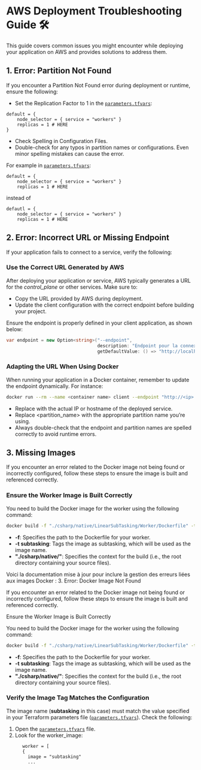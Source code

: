 # AWS Deployment Troubleshooting Guide 🛠️

This guide covers common issues you might encounter while deploying your application on AWS and provides solutions to address them.

## 1. Error: Partition Not Found

If you encounter a Partition Not Found error during deployment or runtime, ensure the following:

- Set the Replication Factor to 1 in the [`parameters.tfvars`](https://github.com/aneoconsulting/ArmoniK/blob/main/infrastructure/quick-deploy/aws/parameters.tfvars):

```hcl
default = {
    node_selector = { service = "workers" }
    replicas = 1 # HERE
}
```

- Check Spelling in Configuration Files.
- Double-check for any typos in partition names or configurations. Even minor spelling mistakes can cause the error.

For example in [`parameters.tfvars`](https://github.com/aneoconsulting/ArmoniK/blob/main/infrastructure/quick-deploy/aws/parameters.tfvars):

```hcl
default = {
    node_selector = { service = "workers" }   
    replicas = 1 # HERE
```

instead of

```hcl
defautl = {
    node_selector = { service = "workers" }   
    replicas = 1 # HERE

```

## 2. Error: Incorrect URL or Missing Endpoint

If your application fails to connect to a service, verify the following:

### Use the Correct URL Generated by AWS

After deploying your application or service, AWS typically generates a URL for the *control_plane* or other services. Make sure to:

- Copy the URL provided by AWS during deployment.
- Update the client configuration with the correct endpoint before building your project.

Ensure the endpoint is properly defined in your client application, as shown below:

```csharp
var endpoint = new Option<string>("--endpoint",
                                  description: "Endpoint pour la connexion au control plane ArmoniK.",
                                  getDefaultValue: () => "http://localhost:5001");

```

### Adapting the URL When Using Docker

When running your application in a Docker container, remember to update the endpoint dynamically. For instance:

```bash
docker run --rm --name <container name> client --endpoint "http://<ip>:5001" --partition <partition name>
```

- Replace <ip> with the actual IP or hostname of the deployed service.
- Replace <partition_name> with the appropriate partition name you’re using.
- Always double-check that the endpoint and partition names are spelled correctly to avoid runtime errors.

## 3. Missing Images

If you encounter an error related to the Docker image not being found or incorrectly configured, follow these steps to ensure the image is built and referenced correctly.

### Ensure the Worker Image is Built Correctly

You need to build the Docker image for the worker using the following command:

```bash
docker build -f "./csharp/native/LinearSubTasking/Worker/Dockerfile" -t subtasking "./csharp/native/"
```

- **-f**: Specifies the path to the Dockerfile for your worker.
- **-t subtasking**: Tags the image as subtasking, which will be used as the image name.
- **"./csharp/native/"**: Specifies the context for the build (i.e., the root directory containing your source files).

Voici la documentation mise à jour pour inclure la gestion des erreurs liées aux images Docker :
3. Error: Docker Image Not Found

If you encounter an error related to the Docker image not being found or incorrectly configured, follow these steps to ensure the image is built and referenced correctly.

Ensure the Worker Image is Built Correctly

You need to build the Docker image for the worker using the following command:

```bash
docker build -f "./csharp/native/LinearSubTasking/Worker/Dockerfile" -t subtasking "./csharp/native/"
```

- **-f**: Specifies the path to the Dockerfile for your worker.
- **-t subtasking**: Tags the image as subtasking, which will be used as the image name.
- **"./csharp/native/"**: Specifies the context for the build (i.e., the root directory containing your source files).

### Verify the Image Tag Matches the Configuration

The image name (**subtasking** in this case) must match the value specified in your Terraform parameters file ([`parameters.tfvars`](https://github.com/aneoconsulting/ArmoniK/blob/main/infrastructure/quick-deploy/aws/parameters.tfvars)). Check the following:

1. Open the [`parameters.tfvars`](https://github.com/aneoconsulting/ArmoniK/blob/main/infrastructure/quick-deploy/aws/parameters.tfvars) file.
2. Look for the worker_image:

```hcl
      worker = [
      {
        image = "subtasking"
        ...
```
